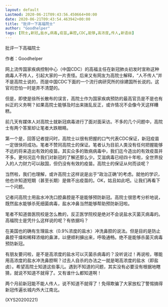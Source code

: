 ```yaml
---
layout: default
Lastmod: 2020-06-21T09:43:56.450664+00:00
date: 2020-06-21T09:43:54.463942+00:00
title: "批评一下高福院士"
author: "Goodhelper"
tags: [院士,新冠,盐水,病毒,疫苗,鼻腔,CDC,能够,高浓度,传人,新语丝]
---
```


批评一下高福院士

作者：Goodhelper

网上流传国家疾病控制中心（中国CDC）的高福主任在新冠肺炎初发时宣称这种病毒人不传人，引起大家的一片责怪。后来又有网友为高院士解释，“人不传人”并不是高院士说的，而是中国CDC下面的一个流行病研究所的徐建国所长说的。这官司恐怕一时是弄不清楚的。

但是，即使是徐所长散布的误言，高院士作为国家疾病预防的最高官员是不是也有纠正的义务啊？如果高院士能够及时出来拨乱反正，或许情况不会像今天这样糟糕。

前几天有媒体人对高院士就新冠病毒进行了面对面采访。不多的几个问题中，高院士有两个答案却让笔者大跌眼睛。

第一个是，回答记者提问时，高院士以很有把握的口气代表CDC保证，新冠疫苗一定很快将成功。笔者不赞同高院士的保证。笔者认为目前人类没有任何把握能够不远的将来造出有效的疫苗。其实众多的致病病毒中，我们迄今造出的有效疫苗并不多。更何况迄今我们对新冠的了解还那么少。艾滋病毒已经四十年啦，全世界投入的人力财力可以敌国，但仍没有有效的疫苗。高院士的保证从何而谈呢？

当然啦，我们也理解，或许高院士这样说是出于“政治正确”的考虑。就他的学识，他也许知道短期（甚至长期）是做不出疫苗的。OK，姑且如此吧。让我们再看下一个问题。

记者问高院士用盐水冲洗口腔鼻腔是不是能够预防新冠。高院士很思考分析地说，既然盐水能够杀死细菌病毒，盐水冲鼻当然能够帮助预防新冠啦。

笔者不知道兽医院校是怎么教的，反正医学院校是绝对不会说盐水灭菌灭病毒的。高福院士是凭什么这样说的呢？有依据吗？

在美国也的确有生理盐水（0.9%浓度的盐水）冲洗鼻腔的说法。但是目的是防止鼻腔干燥和稀释浓缩的鼻涕，以便顺利擤出来，呼吸通畅。绝不是能够杀菌灭病毒预防新冠。

有朋友要问啦，是不是高浓度的盐水可以灭菌杀病毒的？没听说过！再说啦，哪能用高浓度的盐水冲洗鼻腔啊？过去人自杀的办法之一就是喝高浓度的盐水（即盐卤）。希望高院士知道这些事儿。遇到不知道的问题，其实没有必要没有根据地瞎猜，就说不知道不就得了。又有谁什么都知道啊！

两个月前新冠能不能人传人，说不知道不就得了！免得欺骗了大家放松了警惕搞得新冠传遍长城内外大江南北。

(XYS20200221)

